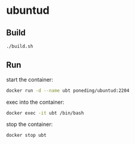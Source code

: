 # ubuntud

## Build

```bash
./build.sh
```

## Run

start the container:

```bash
docker run -d --name ubt poneding/ubuntud:2204
```

exec into the container:

```bash
docker exec -it ubt /bin/bash
```

stop the container:

```bash
docker stop ubt
```
